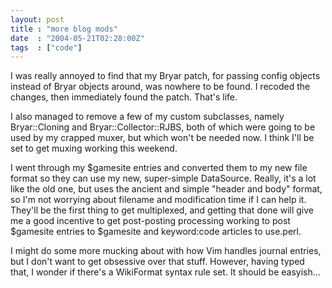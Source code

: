 ```yaml
---
layout: post
title : "more blog mods"
date  : "2004-05-21T02:28:00Z"
tags  : ["code"]
---
```

I was really annoyed to find that my Bryar patch, for passing config objects instead of Bryar objects around, was nowhere to be found.  I recoded the changes, then immediately found the patch.  That's life.

I also managed to remove a few of my custom subclasses, namely Bryar::Cloning and Bryar::Collector::RJBS, both of which were going to be used by my crapped muxer, but which won't be needed now.  I think I'll be set to get muxing working this weekend.

I went through my $gamesite entries and converted them to my new file format so they can use my new, super-simple DataSource.  Really, it's a lot like the old one, but uses the ancient and simple "header and body" format, so I'm not worrying about filename and modification time if I can help it.  They'll be the first thing to get multiplexed, and getting that done will give me a good incentive to get post-posting processing working to post $gamesite entries to $gamesite and keyword:code articles to use.perl.

I might do some more mucking about with how Vim handles journal entries, but I don't want to get obsessive over that stuff.  However, having typed that, I wonder if there's a WikiFormat syntax rule set.  It should be easyish...

